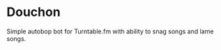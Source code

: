 Douchon
=======

Simple autobop bot for Turntable.fm with ability to snag songs and lame songs.
   
